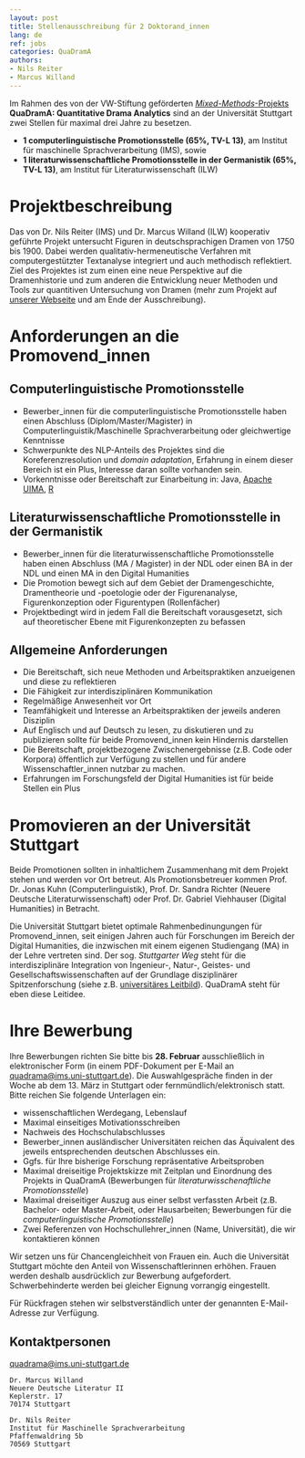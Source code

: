 ```yaml
---
layout: post
title: Stellenausschreibung für 2 Doktorand_innen
lang: de
ref: jobs
categories: QuaDramA
authors:
- Nils Reiter
- Marcus Willand
---
```


Im Rahmen des von der VW-Stiftung geförderten [*Mixed-Methods*-Projekts](https://www.volkswagenstiftung.de/mixedmethodsgeisteswissenschaften.html) **QuaDramA: Quantitative Drama Analytics** sind an der Universität Stuttgart zwei Stellen für maximal drei Jahre zu besetzen.

<!--more-->

- **1 computerlinguistische Promotionsstelle (65%, TV-L 13)**, am Institut für maschinelle Sprachverarbeitung (IMS), sowie
- **1 literaturwissenschaftliche Promotionsstelle in der Germanistik (65%, TV-L 13)**, am Institut für Literaturwissenschaft (ILW)



# Projektbeschreibung
Das von Dr. Nils Reiter (IMS) und Dr. Marcus Willand (ILW) kooperativ geführte Projekt untersucht Figuren in deutschsprachigen Dramen von 1750 bis 1900. Dabei werden qualitativ-hermeneutische Verfahren mit computergestützter Textanalyse integriert und auch methodisch reflektiert. Ziel des Projektes ist zum einen eine neue Perspektive auf die Dramenhistorie und zum anderen die Entwicklung neuer Methoden und Tools zur quantitiven Untersuchung von Dramen (mehr zum Projekt auf [unserer Webseite](https://quadrama.github.io) und am Ende der Ausschreibung).

# Anforderungen an die Promovend_innen

## Computerlinguistische Promotionsstelle
- Bewerber_innen für die computerlinguistische Promotionsstelle haben einen Abschluss (Diplom/Master/Magister) in Computerlinguistik/Maschinelle Sprachverarbeitung oder gleichwertige Kenntnisse
- Schwerpunkte des NLP-Anteils des Projektes sind die Koreferenzresolution und *domain adaptation*, Erfahrung in einem dieser Bereich ist ein Plus, Interesse daran sollte vorhanden sein.
- Vorkenntnisse oder Bereitschaft zur Einarbeitung in: Java, [Apache UIMA](https://uima.apache.org), [R](https://www.r-project.org)


## Literaturwissenschaftliche Promotionsstelle in der Germanistik
- Bewerber_innen für die literaturwissenschaftliche Promotionsstelle haben einen Abschluss (MA / Magister) in  der NDL oder einen BA in der NDL und einen MA in den Digital Humanities
- Die Promotion bewegt sich auf dem Gebiet der Dramengeschichte, Dramentheorie und -poetologie oder der Figurenanalyse, Figurenkonzeption oder Figurentypen (Rollenfächer)
- Projektbedingt wird in jedem Fall die Bereitschaft vorausgesetzt, sich auf theoretischer Ebene mit Figurenkonzepten zu befassen

## Allgemeine Anforderungen
-  Die Bereitschaft, sich neue Methoden und Arbeitspraktiken anzueigenen und diese zu reflektieren
- Die Fähigkeit zur interdisziplinären Kommunikation
- Regelmäßige Anwesenheit vor Ort
- Teamfähigkeit und Interesse an Arbeitspraktiken der jeweils anderen Disziplin
- Auf Englisch und auf Deutsch zu lesen, zu diskutieren und zu publizieren sollte für beide Promovend_innen kein Hindernis darstellen
- Die Bereitschaft, projektbezogene Zwischenergebnisse (z.B. Code oder Korpora) öffentlich zur Verfügung zu stellen und für andere Wissenschaftler_innen nutzbar zu machen.
- Erfahrungen im Forschungsfeld der Digital Humanities ist für beide Stellen ein Plus


# Promovieren an der Universität Stuttgart
Beide Promotionen sollten in inhaltlichem Zusammenhang mit dem  Projekt stehen und werden vor Ort betreut. Als Promotionsbetreuer kommen Prof. Dr. Jonas Kuhn (Computerlinguistik), Prof. Dr. Sandra Richter (Neuere Deutsche Literaturwissenschaft) oder Prof. Dr. Gabriel Viehhauser (Digital Humanities) in Betracht.

Die Universität Stuttgart bietet optimale Rahmenbedinungungen für Promovend_innen, seit einigen Jahren auch für Forschungen im Bereich der Digital Humanities, die inzwischen mit einem eigenen Studiengang (MA) in der Lehre vertreten sind. Der sog. *Stuttgarter Weg* steht für die interdisziplinäre Integration von Ingenieur-, Natur-, Geistes- und Gesellschaftswissenschaften auf der Grundlage disziplinärer Spitzenforschung (siehe z.B. [universitäres Leitbild](http://www.uni-stuttgart.de/home/universitaet/leitbild/)). QuaDramA steht für eben diese Leitidee.


# Ihre Bewerbung
Ihre Bewerbungen richten Sie bitte bis **28. Februar** ausschließlich in elektronischer Form (in einem PDF-Dokument per E-Mail an quadrama@ims.uni-stuttgart.de). Die Auswahlgespräche finden in der Woche ab dem 13. März in Stuttgart oder fernmündlich/elektronisch statt. Bitte reichen Sie folgende Unterlagen ein:

- wissenschaftlichen Werdegang, Lebenslauf
- Maximal einseitiges Motivationsschreiben
- Nachweis des Hochschulabschlusses
- Bewerber_innen ausländischer Universitäten reichen das Äquivalent des jeweils entsprechenden deutschen Abschlusses ein.
- Ggfs. für Ihre bisherige Forschung repräsentative Arbeitsproben
- Maximal dreiseitige Projektskizze mit Zeitplan und Einordnung des Projekts in QuaDramA (Bewerbungen für *literaturwisschenaftliche Promotionsstelle*)
- Maximal dreiseitiger Auszug aus einer selbst verfassten Arbeit (z.B. Bachelor- oder Master-Arbeit, oder Hausarbeiten; Bewerbungen für  die *computerlinguistische Promotionsstelle*)
- Zwei Referenzen von Hochschullehrer_innen (Name, Universität), die wir kontaktieren können


Wir setzen uns für Chancengleichheit von Frauen ein. Auch die Universität Stuttgart möchte den Anteil von Wissenschaftlerinnen erhöhen. Frauen werden deshalb ausdrücklich zur Bewerbung aufgefordert. Schwerbehinderte werden bei gleicher Eignung vorrangig eingestellt.

Für Rückfragen stehen wir selbstverständlich unter der genannten E-Mail-Adresse zur Verfügung.

## Kontaktpersonen

[quadrama@ims.uni-stuttgart.de](mailto:quadrama@ims.uni-stuttgart.de)


```
Dr. Marcus Willand
Neuere Deutsche Literatur II
Keplerstr. 17
70174 Stuttgart
```

```
Dr. Nils Reiter
Institut für Maschinelle Sprachverarbeitung
Pfaffenwaldring 5b
70569 Stuttgart
```
